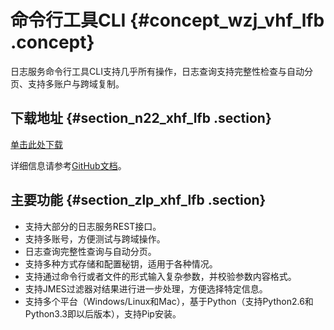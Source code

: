 # 命令行工具CLI {#concept_wzj_vhf_lfb .concept}

日志服务命令行工具CLI支持几乎所有操作，日志查询支持完整性检查与自动分页、支持多账户与跨域复制。

## 下载地址 {#section_n22_xhf_lfb .section}

[单击此处下载](https://aliyun-log-cli.readthedocs.io/en/latest/README_CN.html#安装)

详细信息请参考[GitHub文档](https://aliyun-log-cli.readthedocs.io/en/latest/README_CN.html)。

## 主要功能 {#section_zlp_xhf_lfb .section}

-   支持大部分的日志服务REST接口。
-   支持多账号，方便测试与跨域操作。
-   日志查询完整性查询与自动分页。
-   支持多种方式存储和配置秘钥，适用于各种情况。
-   支持通过命令行或者文件的形式输入复杂参数，并校验参数内容格式。
-   支持JMES过滤器对结果进行进一步处理，方便选择特定信息。
-   支持多个平台（Windows/Linux和Mac），基于Python（支持Python2.6和Python3.3即以后版本），支持Pip安装。

